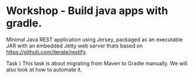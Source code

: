 Workshop - Build java apps with gradle.
=======

Minimal Java REST application using Jersey, packaged as an executable JAR with an embedded Jetty web server thats based on https://github.com/iterate/restify.


Task )
This task is about migrating from Maven to Gradle manually.
We will also look at how to automate it.
